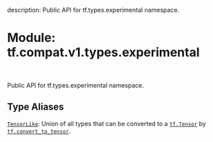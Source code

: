 description: Public API for tf.types.experimental namespace.

<div itemscope itemtype="http://developers.google.com/ReferenceObject">
<meta itemprop="name" content="tf.compat.v1.types.experimental" />
<meta itemprop="path" content="Stable" />
</div>

# Module: tf.compat.v1.types.experimental

<!-- Insert buttons and diff -->

<table class="tfo-notebook-buttons tfo-api nocontent" align="left">

</table>



Public API for tf.types.experimental namespace.



## Type Aliases

[`TensorLike`](../../../../tf/types/experimental/TensorLike.md): Union of all types that can be converted to a <a href="../../../../tf/Tensor.md"><code>tf.Tensor</code></a> by <a href="../../../../tf/convert_to_tensor.md"><code>tf.convert_to_tensor</code></a>.

